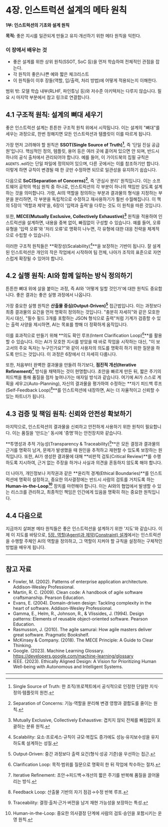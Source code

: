 # 4장. 인스트럭션 설계의 메타 원칙

**1부: 인스트럭션의 기초와 설계 원칙**

**목적:** 좋은 지시를 일관되게 만들고 유지·개선하기 위한 메타 원칙을 익힌다.

### 이 장에서 배우는 것
- 좋은 설계를 위한 상위 원칙(SSOT, SoC 등)을 먼저 학습하여 전체적인 관점을 잡는다.
- 각 원칙의 좋은/나쁜 예와 짧은 체크리스트
- 이 원칙들이 이후 장들(역할, 입/출력, 처리 방법)에 어떻게 적용되는지 이해한다.

범위 밖: 모델 학습 내부(RLHF, 파인튜닝 등)와 저수준 아키텍처는 다루지 않습니다. 필요 시 마지막 부분에서 참고 링크로 연결합니다.

## 4.1 구조적 원칙: 설계의 뼈대 세우기

좋은 인스트럭션 설계는 튼튼한 구조적 원칙 위에서 시작됩니다. 이는 설계의 "뼈대"를 세우는 과정으로, 한번 정해지면 모든 인스트럭션과 템플릿이 이를 따르게 됩니다.

가장 먼저 고려해야 할 원칙은 **SSOT(Single Source of Truth)[^1]**, 즉 '단일 진실 공급원'입니다. 핵심적인 정의, 템플릿, 용어 등은 여러 곳에 흩어져 있으면 안 되며, 반드시 하나의 공식 출처에서 관리되어야 합니다. 예를 들어, 이 가이드북의 집필 규칙은 `AGENTS.md`라는 단일 파일에 정의되어 있으며, 다른 곳에서는 이를 참조하기만 합니다. 이렇게 하면 규칙이 변경될 때 한 곳만 수정하면 되므로 일관성을 유지하기 쉽습니다.

다음으로 **SoC(Separation of Concerns)[^2]**, 즉 '관심사 분리' 원칙입니다. 이는 소프트웨어 공학의 핵심 원칙 중 하나로, 인스트럭션의 각 부분이 하나의 책임만 갖도록 설계하는 것을 의미합니다. 가령, AI의 역할을 정의하는 부분과 결과물의 형식을 지정하는 부분을 분리하면, 각 부분을 독립적으로 수정하고 재사용하기가 훨씬 수월해집니다. 이 책의 5장이 '역할과 제약'을, 6장이 '입력과 출력'을 다루는 것도 이 원칙을 따른 것입니다.

또한, **MECE(Mutually Exclusive, Collectively Exhaustive)[^3]** 원칙을 적용하여 인스트럭션을 설계하면, 내용을 중복 없이, 빠짐없이 구성할 수 있습니다. 예를 들어, 오류 유형을 '입력 오류'와 '처리 오류'로 명확히 나누면, 각 유형에 대한 대응 전략을 체계적으로 수립할 수 있습니다.

이러한 구조적 원칙들은 **확장성(Scalability)[^4]**을 보장하는 기반이 됩니다. 잘 설계된 인스트럭션은 개인의 작은 작업에서 시작하여 팀 전체, 나아가 조직의 표준으로 자연스럽게 확장될 수 있어야 합니다.

## 4.2 실행 원칙: AI와 함께 일하는 방식 정의하기

튼튼한 뼈대 위에 살을 붙이는 과정, 즉 AI와 '어떻게 일할 것인가'에 대한 원칙도 중요합니다. 좋은 결과는 좋은 실행 과정에서 나옵니다.

가장 중요한 실행 원칙은 **산출물 중심(Output-Driven)[^7]** 접근법입니다. 이는 과정보다 최종 결과물의 요건을 먼저 명확히 정의하는 것입니다. "충분히 자세히"와 같은 모호한 지시 대신, "필수 필드 3개를 포함하는 JSON 형식으로 출력"처럼 기계가 검증할 수 있는 출력 사양을 제시하면, AI는 목표를 향해 더 정확하게 움직입니다.

이를 효과적으로 만들기 위해 **의도 확인 루프(Intent Clarification Loop)[^8]**를 활용할 수 있습니다. 이는 AI가 모호한 지시를 받았을 때 바로 작업을 시작하는 대신, "이 보고서의 주요 독자는 누구인가요?"와 같이 사용자의 의도를 명확히 하기 위한 질문을 하도록 만드는 것입니다. 이 과정은 6장에서 더 자세히 다룹니다.

또한, 처음부터 완벽한 결과물을 만들려 하기보다, **점진적 개선(Iterative Refinement)[^5]** 방식을 채택하는 것이 현명합니다. 초안을 빠르게 만든 뒤, 짧은 주기의 피드백을 통해 품질을 점차 높여나가는 애자일 방식과 같습니다. 여기에 AI가 스스로 계획을 세우고(Auto-Planning), 자신의 결과물을 평가하여 수정하는 **자기 피드백 루프(Self-Feedback Loop)[^6]**를 인스트럭션에 내장하면, AI는 더 자율적이고 신뢰할 수 있는 파트너가 됩니다.

## 4.3 검증 및 책임 원칙: 신뢰와 안전성 확보하기

마지막으로, 인스트럭션의 결과물을 신뢰하고 안전하게 사용하기 위한 원칙이 필요합니다. 이는 품질을 '만드는' 동시에 '증명'하는 안전장치와 같습니다.

**투명성과 추적 가능성(Transparency & Traceability)[^9]**은 모든 결정과 결과물의 근거를 명확히 남겨, 문제가 발생했을 때 원인을 추적하고 재현할 수 있도록 보장하는 원칙입니다. 또한, AI가 생성한 결과물에 대해 **비판적 검토(Critical Review)**를 수행하도록 지시하여, 근거 없는 주장을 하거나 사실과 의견을 혼동하지 않도록 해야 합니다.

더 나아가, 개인정보나 저작권과 같은 **윤리적 경계(Ethical Boundaries)**를 인스트럭션에 명확히 설정하고, 중요한 의사결정에는 반드시 사람의 검토를 거치도록 하는 **Human-in-the-Loop[^10]** 장치를 마련해야 합니다. 이는 AI와의 협업에서 발생할 수 있는 리스크를 관리하고, 최종적인 책임은 인간에게 있음을 명확히 하는 중요한 원칙입니다.

## 4.4 다음으로

지금까지 살펴본 메타 원칙들은 좋은 인스트럭션을 설계하기 위한 '지도'와 같습니다. 이제 이 지도를 바탕으로, [5장. 역할(Agent)과 제약(Constraint) 설계](05-agent-constraints.md)에서는 인스트럭션을 수행할 주체인 AI의 역할을 정의하고, 그 역할이 지켜야 할 규칙을 설정하는 구체적인 방법을 배우게 됩니다.

---

## 참고 자료

- Fowler, M. (2002). Patterns of enterprise application architecture. Addison-Wesley Professional.
- Martin, R. C. (2009). Clean code: A handbook of agile software craftsmanship. Pearson Education.
- Evans, E. (2004). Domain-driven design: Tackling complexity in the heart of software. Addison-Wesley Professional.
- Gamma, E., Helm, R., Johnson, R., & Vlissides, J. (1994). Design patterns: Elements of reusable object-oriented software. Pearson Education.
- Rasmusson, J. (2010). The agile samurai: How agile masters deliver great software. Pragmatic Bookshelf.
- McKinsey & Company. (2018). The MECE Principle: A Guide to Clear Thinking.
- Google. (2023). Machine Learning Glossary. https://developers.google.com/machine-learning/glossary
- IEEE. (2023). Ethically Aligned Design: A Vision for Prioritizing Human Well-being with Autonomous and Intelligent Systems.

---

[^1]: Single Source of Truth: 한 조직/프로젝트에서 공식적으로 인정한 단일한 지식·정의·템플릿의 원천.
[^2]: Separation of Concerns: 기능·역할을 분리해 변경 영향과 결합도를 줄이는 원칙.
[^3]: Mutually Exclusive, Collectively Exhaustive: 겹치지 않되 전체를 빠짐없이 포괄하는 분류 원칙.
[^4]: Scalability: 요소·프로세스·규칙이 규모·복잡도 증가에도 성능·유지보수성을 유지하도록 설계하는 성질.
[^5]: Iterative Refinement: 초안→피드백→개선의 짧은 주기를 반복해 품질을 끌어올리는 방식.
[^6]: Feedback Loop: 산출물 기반의 자기 점검→수정 반복 루프.
[^7]: Output-Driven: 중간 과정보다 출력 요건(형식·성공 기준)을 우선하는 접근.
[^8]: Clarification Loop: 목적·범위를 질문으로 명확히 한 뒤 작업에 착수하는 절차.
[^9]: Traceability: 결정·출처·근거·버전을 남겨 재현 가능성을 보장하는 특성.
[^10]: Human-in-the-Loop: 중요한 의사결정 단계에 사람의 검토·승인을 포함시키는 운영 원칙.
